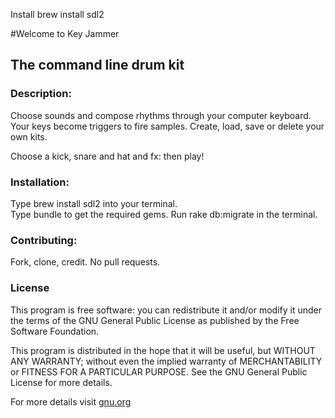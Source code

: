 Install
brew install sdl2

#Welcome to Key Jammer

## The command line drum kit

### Description:
Choose sounds and compose rhythms through your computer keyboard. Your keys become triggers to fire samples.
Create, load, save or delete your own kits. 

Choose a kick, snare and hat and fx: then play!


### Installation:
Type brew install sdl2 into your terminal.  
Type bundle to get the required gems.
Run rake db:migrate in the terminal.

### Contributing:
Fork, clone, credit. No pull requests.
### License
This program is free software: you can redistribute it and/or modify it under the terms of the GNU General Public License as published by the Free Software Foundation.

This program is distributed in the hope that it will be useful, but WITHOUT ANY WARRANTY; without even the implied warranty of MERCHANTABILITY or FITNESS FOR A PARTICULAR PURPOSE.  See the GNU General Public License for more details.

For more details visit [gnu.org](https://www.gnu.org/licenses/gpl-3.0.html)